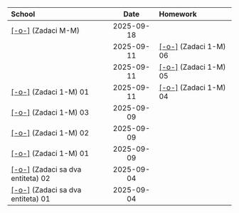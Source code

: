 | School                                               |    Date    | Homework                                   |
| :--------------------------------------------------- | :--------: | :----------------------------------------- |
| [[-o-]](School/09/18/01) (Zadaci M-M)                | 2025-09-18 |                                            |
|                                                      | 2025-09-11 | [[-o-]](Homework/09/11/06) (Zadaci 1-M) 06 |
|                                                      | 2025-09-11 | [[-o-]](Homework/09/11/05) (Zadaci 1-M) 05 |
| [[-o-]](School/09/11/01) (Zadaci 1-M) 01             | 2025-09-11 | [[-o-]](Homework/09/11/04) (Zadaci 1-M) 04 |
| [[-o-]](School/09/09/03) (Zadaci 1-M) 03             | 2025-09-09 |                                            |
| [[-o-]](School/09/09/02) (Zadaci 1-M) 02             | 2025-09-09 |                                            |
| [[-o-]](School/09/09/01) (Zadaci 1-M) 01             | 2025-09-09 |                                            |
| [[-o-]](School/09/04/02) (Zadaci sa dva entiteta) 02 | 2025-09-04 |                                            |
| [[-o-]](School/09/04/01) (Zadaci sa dva entiteta) 01 | 2025-09-04 |                                            |
